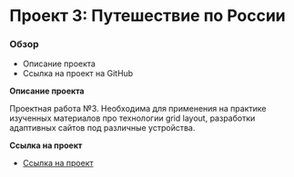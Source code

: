 # Проект 3: Путешествие по России

### Обзор
* Описание проекта
* Ссылка на проект на GitHub

**Описание проекта**

Проектная работа №3. Необходима для применения на практике изученных материалов про технологии grid layout, разработки адаптивных сайтов под различные устройства.

**Ссылка на проект**

* [Ссылка на проект](https://www.figma.com/file/5S2WSbEFL6awjVWJ0NWL8Q/Sprint-3_-Russia-_-desktop-mobile?node-id=28503%3A0)